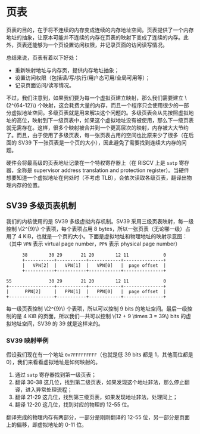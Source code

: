 # 页表

页表的目的，在于将不连续的内存变成连续的内存地址空间。页表提供了一个内存地址的抽象，让原本可能并不连续的内存在页表的映射下变成了连续的内存。此外，页表还能够为一个页设置访问权限，并记录页面的访问读写情况。

总结来说，页表有着以下好处：

- 重新映射地址与内存页，提供内存地址抽象；
- 设置访问权限（包括读/写/执行/用户态可用/全局可用等）；
- 记录页面访问/读写情况。

不过，我们注意到，如果我们要为每一个虚拟页建立映射，那么我们需要建立 \\(2^{64-12}\\) 个映射，这会耗费大量的内存，而且一个程序只会使用很少的一部分虚拟地址空间。多级页表就是用来解决这个问题的。多级页表会从先按照虚拟地址的高位，映射到下一级页表中，如果这个虚拟地址没有被使用，那么下一级页表就无需存在。这样，很多个映射被合并到一个更高层次的映射，内存被大大节约了。而且，由于使用了多级页表，每一张页表占用的空间也比原来少了很多（在后面的 SV39 下一张页表是一个页的大小），因此避免了需要找到连续大内存的问题。

硬件会将最高级的页表地址记录在一个特权寄存器上（在 RISCV 上是 `satp` 寄存器，全称是 supervisor address translation and protection register）。当硬件想要知道一个虚拟地址在何处时（不考虑 TLB），会依次读取各级页表，翻译出物理内存的位置。

## SV39 多级页表机制

我们的内核使用的是 SV39 多级虚拟内存机制。SV39 采用三级页表映射，每一级控制 \\(2^{9}\\) 个表项，每个表项占用 8 bytes，所以一张页表（无论哪一级）占用了 4 KiB，也就是一个页的大小。下面是虚拟地址和物理地址的映射示意图：（其中 `VPN` 表示 virtual page number，`PPN` 表示 physical page number）

```plain
      38        30 29       21 20        12 11             0
      +-----------+-----------+------------+---------------+
      |   VPN[2]  |   VPN[1]  |   VPN[0]   |  page offset  |
      +-----------+-----------+------------+---------------+

55              30 29       21 20        12 11             0
+-----------------+-----------+------------+---------------+
|      PPN[2]     |   PPN[1]  |   PPN[0]   |  page offset  |
+-----------------+-----------+------------+---------------+
```

每一级页表控制 \\(2^{9}\\) 个表项，所以可以控制 9 bits 的地址空间。最后一级控制的是 4 KiB 的页面，所以我们一共可以控制 \\(12 + 9 \times 3 = 39\\) bits 的虚拟地址空间，SV39 的 39 就是这样来的。

### SV39 映射举例

假设我们现在有一个地址 `0x7FFFFFFFFF`（也就是低 39 bits 都是 1，其他高位都是 0），我们来看看虚拟地址是如何映射的。

1. 通过 `satp` 寄存器找到第一级页表；
2. 翻译 30-38 这几位，找到第二级页表，如果发现这个地址非法，那么停止翻译，进入异常处理流程；
3. 翻译 21-29 这几位，找到第三级页表，如果发现地址非法，处理同上；
4. 翻译 12-20 这几位，找到对应的物理的 12-55 位。

翻译完成的物理内存有两部分，一部分是刚刚翻译的 12-55 位，另一部分是页面上的偏移，即虚拟地址的 0-11 位。
